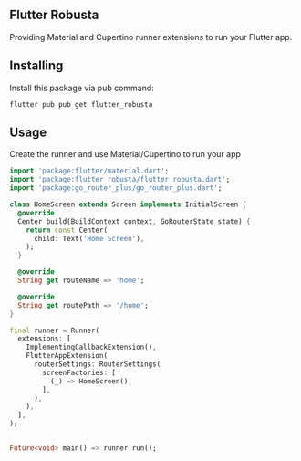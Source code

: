 Flutter Robusta
---------------

Providing Material and Cupertino runner extensions to run your Flutter app.

Installing
----------

Install this package via pub command:

```
flutter pub pub get flutter_robusta
```

Usage
-----

Create the runner and use Material/Cupertino to run your app

```dart
import 'package:flutter/material.dart';
import 'package:flutter_robusta/flutter_robusta.dart';
import 'package:go_router_plus/go_router_plus.dart';

class HomeScreen extends Screen implements InitialScreen {
  @override
  Center build(BuildContext context, GoRouterState state) {
    return const Center(
      child: Text('Home Screen'),
    );
  }

  @override
  String get routeName => 'home';

  @override
  String get routePath => '/home';
}

final runner = Runner(
  extensions: [
    ImplementingCallbackExtension(),
    FlutterAppExtension(
      routerSettings: RouterSettings(
        screenFactories: [
          (_) => HomeScreen(),
        ],
      ),
    ),
  ],
);


Future<void> main() => runner.run();
```